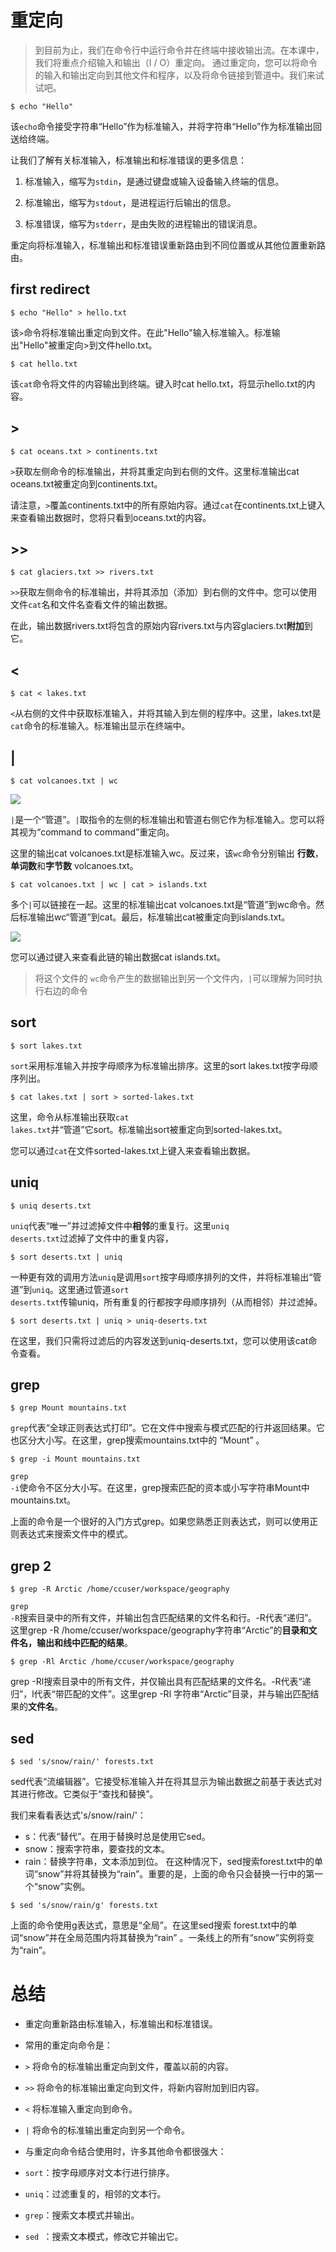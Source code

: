 # 重定向
> 到目前为止，我们在命令行中运行命令并在终端中接收输出流。在本课中，我们将重点介绍输入和输出（I / O）重定向。
通过重定向，您可以将命令的输入和输出定向到其他文件和程序，以及将命令链接到管道中。我们来试试吧。

```shell
$ echo "Hello"
```

该<code>echo</code>命令接受字符串“Hello”作为标准输入，并将字符串“Hello”作为标准输出回送给终端。

让我们了解有关标准输入，标准输出和标准错误的更多信息：

1. 标准输入，缩写为<code>stdin</code>，是通过键盘或输入设备输入终端的信息。

2. 标准输出，缩写为<code>stdout</code>，是进程运行后输出的信息。

3. 标准错误，缩写为<code>stderr</code>，是由失败的进程输出的错误消息。

重定向将标准输入，标准输出和标准错误重新路由到不同位置或从其他位置重新路由。

## first redirect

```shell
$ echo "Hello" > hello.txt
```
该<code>></code>命令将标准输出重定向到文件。在此"Hello"输入标准输入。标准输出"Hello"被重定向>到文件hello.txt。

```shell
$ cat hello.txt
```
该<code>cat</code>命令将文件的内容输出到终端。键入时cat hello.txt，将显示hello.txt的内容。

## >
```shell
$ cat oceans.txt > continents.txt
```

<code>></code>获取左侧命令的标准输出，并将其重定向到右侧的文件。这里标准输出cat oceans.txt被重定向到continents.txt。

请注意，<code>></code>覆盖continents.txt中的所有原始内容。通过<code>cat</code>在continents.txt上键入来查看输出数据时，您将只看到oceans.txt的内容。


## >>
```shell
$ cat glaciers.txt >> rivers.txt
```
<code>>></code>获取左侧命令的标准输出，并将其添加（添加）到右侧的文件中。您可以使用文件<code>cat</code>名和文件名查看文件的输出数据。

在此，输出数据rivers.txt将包含的原始内容rivers.txt与内容glaciers.txt**附加**到它。

## <
```shell
$ cat < lakes.txt
```
<code><</code>从右侧的文件中获取标准输入，并将其输入到左侧的程序中。这里，lakes.txt是<code>cat</code>命令的标准输入。标准输出显示在终端中。

## |
```shell
$ cat volcanoes.txt | wc
```

![](http://ww1.sinaimg.cn/mw690/006rAlqhly1fziw7fzphbj307302aa9u.jpg)

<code>|</code>是一个“管道”。<code>|</code>取指令的左侧的标准输出和管道右侧它作为标准输入。您可以将其视为“command to command”重定向。

这里的输出cat volcanoes.txt是标准输入wc。反过来，该<code>wc</code>命令分别输出 **行数**，**单词数**和**字节数** volcanoes.txt。

```shell
$ cat volcanoes.txt | wc | cat > islands.txt
```
多个<code>|</code>可以链接在一起。这里的标准输出cat volcanoes.txt是“管道”到wc命令。然后标准输出wc“管道”到cat。最后，标准输出cat被重定向到islands.txt。

![](http://ww1.sinaimg.cn/mw690/006rAlqhly1fziw9pii5ej30cp04bjr9.jpg)


您可以通过键入来查看此链的输出数据cat islands.txt。

> 将这个文件的 <code>wc</code>命令产生的数据输出到另一个文件内，<code>|</code>可以理解为同时执行右边的命令

## sort

```shell
$ sort lakes.txt
```
<code>sort</code>采用标准输入并按字母顺序为标准输出排序。这里的sort lakes.txt按字母顺序列出。

```shell
$ cat lakes.txt | sort > sorted-lakes.txt
```
这里，命令从标准输出获取<code>cat lakes.txt</code>并“管道”它sort。标准输出sort被重定向到sorted-lakes.txt。

您可以通过<code>cat</code>在文件sorted-lakes.txt上键入来查看输出数据。

## uniq

```shell
$ uniq deserts.txt
```
<code>uniq</code>代表“唯一”并过滤掉文件中**相邻**的重复行。这里<code>uniq deserts.txt</code>过滤掉了文件中的重复内容，

```shell
$ sort deserts.txt | uniq
```
一种更有效的调用方法<code>uniq</code>是调用<code>sort</code>按字母顺序排列的文件，并将标准输出“管道”到<code>uniq</code>。这里通过管道<code>sort deserts.txt</code>传输uniq，所有重复的行都按字母顺序排列（从而相邻）并过滤掉。

```shell
$ sort deserts.txt | uniq > uniq-deserts.txt
```
在这里，我们只需将过滤后的内容发送到uniq-deserts.txt，您可以使用该cat命令查看。

## grep
```shell
$ grep Mount mountains.txt
```
<code>grep</code>代表“全球正则表达式打印”。它在文件中搜索与模式匹配的行并返回结果。它也区分大小写。在这里，grep搜索mountains.txt中的 “Mount” 。

```shell
$ grep -i Mount mountains.txt
```
<code>grep -i</code>使命令不区分大小写。在这里，grep搜索匹配的资本或小写字符串Mount中mountains.txt。

上面的命令是一个很好的入门方式grep。如果您熟悉正则表达式，则可以使用正则表达式来搜索文件中的模式。

## grep 2

```shell
$ grep -R Arctic /home/ccuser/workspace/geography
```
<code>grep -R</code>搜索目录中的所有文件，并输出包含匹配结果的文件名和行。-R代表“递归”。这里grep -R /home/ccuser/workspace/geography字符串“Arctic”的**目录和文件名，输出和线中匹配的结果**。

```shell
$ grep -Rl Arctic /home/ccuser/workspace/geography
```
grep -Rl搜索目录中的所有文件，并仅输出具有匹配结果的文件名。-R代表“递归”，l代表“带匹配的文件”。这里grep -Rl 字符串“Arctic”目录，并与输出匹配结果的**文件名**。

## sed
```shell
$ sed 's/snow/rain/' forests.txt
```
sed代表“流编辑器”。它接受标准输入并在将其显示为输出数据之前基于表达式对其进行修改。它类似于“查找和替换”。

我们来看看表达式's/snow/rain/'：

- s：代表“替代”。在用于替换时总是使用它sed。
- snow：搜索字符串，要查找的文本。
- rain：替换字符串，文本添加到位。
在这种情况下，sed搜索forest.txt中的单词“snow”并将其替换为“rain”。重要的是，上面的命令只会替换一行中的第一个“snow”实例。

```shell
$ sed 's/snow/rain/g' forests.txt
```
上面的命令使用g表达式，意思是“全局”。在这里sed搜索 forest.txt中的单词“snow”并在全局范围内将其替换为“rain” 。一条线上的所有“snow”实例将变为“rain”。

# 总结
- 重定向重新路由标准输入，标准输出和标准错误。

- 常用的重定向命令是：

- <code>></code> 将命令的标准输出重定向到文件，覆盖以前的内容。
- <code>>></code> 将命令的标准输出重定向到文件，将新内容附加到旧内容。
- <code><</code> 将标准输入重定向到命令。
- <code>|</code> 将命令的标准输出重定向到另一个命令。
- 与重定向命令结合使用时，许多其他命令都很强大：

- <code>sort</code>：按字母顺序对文本行进行排序。
- <code>uniq</code>：过滤重复的，相邻的文本行。
- <code>grep</code>：搜索文本模式并输出。
- <code>sed </code>：搜索文本模式，修改它并输出它。
